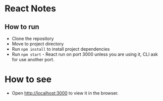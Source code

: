 # React Notes

## How to run

- Clone the repository
- Move to project directory
- Run `npm install` to install project dependencies
- Run `npm start` - React run on port 3000 unless you are using it, CLI ask for use another port.

# How to see
- Open [http://localhost:3000](http://localhost:3000) to view it in the browser.
